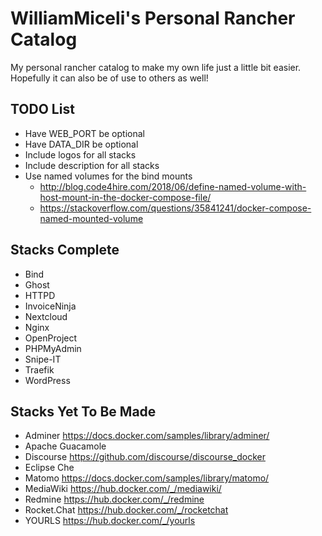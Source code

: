 # WilliamMiceli's Personal Rancher Catalog

My personal rancher catalog to make my own life just a little bit easier.
Hopefully it can also be of use to others as well!

## TODO List

* Have WEB_PORT be optional
* Have DATA_DIR be optional
* Include logos for all stacks
* Include description for all stacks
* Use named volumes for the bind mounts
  * <http://blog.code4hire.com/2018/06/define-named-volume-with-host-mount-in-the-docker-compose-file/>
  * <https://stackoverflow.com/questions/35841241/docker-compose-named-mounted-volume>

## Stacks Complete

* Bind
* Ghost
* HTTPD
* InvoiceNinja
* Nextcloud
* Nginx
* OpenProject
* PHPMyAdmin
* Snipe-IT
* Traefik
* WordPress

## Stacks Yet To Be Made

* Adminer <https://docs.docker.com/samples/library/adminer/>
* Apache Guacamole
* Discourse <https://github.com/discourse/discourse_docker>
* Eclipse Che
* Matomo <https://docs.docker.com/samples/library/matomo/>
* MediaWiki <https://hub.docker.com/_/mediawiki/>
* Redmine <https://hub.docker.com/_/redmine>
* Rocket.Chat <https://hub.docker.com/_/rocketchat>
* YOURLS <https://hub.docker.com/_/yourls>
